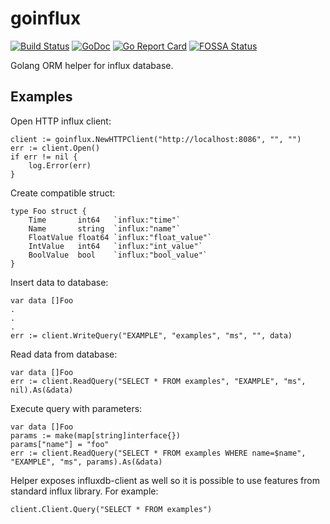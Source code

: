 # goinflux

[![Build Status](https://travis-ci.org/kmigielek/goinflux.svg?branch=master)](https://travis-ci.org/kmigielek/goinflux) [![GoDoc](https://godoc.org/github.com/kmigielek/goinflux?status.svg)](https://godoc.org/github.com/kmigielek/goinflux) [![Go Report Card](https://goreportcard.com/badge/github.com/kmigielek/goinflux)](https://goreportcard.com/report/github.com/kmigielek/goinflux)
[![FOSSA Status](https://app.fossa.com/api/projects/git%2Bgithub.com%2Fkmigielek%2Fgoinflux.svg?type=shield)](https://app.fossa.com/projects/git%2Bgithub.com%2Fkmigielek%2Fgoinflux?ref=badge_shield)

Golang ORM helper for influx database.

## Examples

Open HTTP influx client:
```
client := goinflux.NewHTTPClient("http://localhost:8086", "", "")
err := client.Open()
if err != nil {
	log.Error(err)
}
```

Create compatible struct:
```
type Foo struct {
	Time       int64   `influx:"time"`
	Name       string  `influx:"name"`
	FloatValue float64 `influx:"float_value"`
	IntValue   int64   `influx:"int_value"`
	BoolValue  bool    `influx:"bool_value"`
}
```

Insert data to database:
```
var data []Foo
.
.
.
err := client.WriteQuery("EXAMPLE", "examples", "ms", "", data)
```
Read data from database:
```
var data []Foo
err := client.ReadQuery("SELECT * FROM examples", "EXAMPLE", "ms", nil).As(&data)
```

Execute query with parameters:
```
var data []Foo
params := make(map[string]interface{})
params["name"] = "foo"
err := client.ReadQuery("SELECT * FROM examples WHERE name=$name", "EXAMPLE", "ms", params).As(&data)
```

Helper exposes influxdb-client as well so it is possible to use features from standard influx library. For example:
```
client.Client.Query("SELECT * FROM examples")
```
